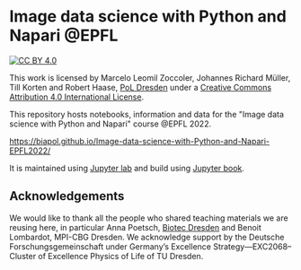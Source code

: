 # Image data science with Python and Napari @EPFL

[![CC BY 4.0][cc-by-shield]][cc-by]

This work is licensed by Marcelo Leomil Zoccoler, Johannes Richard Müller, Till Korten and Robert Haase, [PoL Dresden](http://physics-of-life.tu-dresden.de/bia) under a
[Creative Commons Attribution 4.0 International License][cc-by].

[cc-by]: http://creativecommons.org/licenses/by/4.0/
[cc-by-image]: https://i.creativecommons.org/l/by/4.0/88x31.png
[cc-by-shield]: https://img.shields.io/badge/License-CC%20BY%204.0-lightgrey.svg

This repository hosts notebooks, information and data for the "Image data science with Python and Napari" course @EPFL 2022.

https://biapol.github.io/Image-data-science-with-Python-and-Napari-EPFL2022/

It is maintained using [Jupyter lab](https://jupyterlab.readthedocs.io/en/stable/) and build using [Jupyter book](https://jupyterbook.org/intro.html).

## Acknowledgements

We would like to thank all the people who shared teaching materials we are reusing here, in particular Anna Poetsch, [Biotec Dresden](https://tu-dresden.de/cmcb/biotec/forschungsgruppen/poetsch) and Benoit Lombardot, MPI-CBG Dresden.
We acknowledge support by the Deutsche Forschungsgemeinschaft under Germany’s Excellence Strategy—EXC2068–Cluster of Excellence Physics of Life of TU Dresden.


